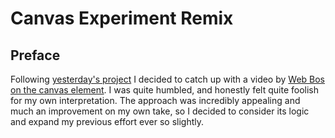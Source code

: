 # Canvas Experiment Remix

<!-- Link to the work-in-progress pen right [here](). -->

## Preface

Following [yesterday's project](https://codepen.io/borntofrappe/pen/wYOONv) I decided to catch up with a video by [Web Bos on the canvas element](https://www.youtube.com/watch?v=8ZGAzJ0drl0). I was quite humbled, and honestly felt quite foolish for my own interpretation. The approach was incredibly appealing and much an improvement on my own take, so I decided to consider its logic and expand my previous effort ever so slightly.
